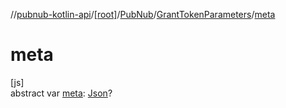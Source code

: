 //[pubnub-kotlin-api](../../../../index.md)/[[root]](../../index.md)/[PubNub](../index.md)/[GrantTokenParameters](index.md)/[meta](meta.md)

# meta

[js]\
abstract var [meta](meta.md): [Json](https://kotlinlang.org/api/latest/jvm/stdlib/kotlin-stdlib/kotlin.js/-json/index.html)?
